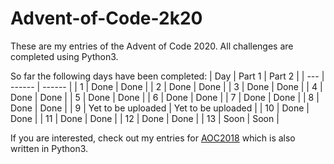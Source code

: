 # Advent-of-Code-2k20
These are my entries of the Advent of Code 2020. All challenges are completed using Python3.

So far the following days have been completed:
| Day | Part 1 | Part 2 |
| --- | ------ | ------ |
|   1 | Done   | Done   |
|   2 | Done   | Done   |
|   3 | Done   | Done   |
|   4 | Done   | Done   |
|   5 | Done   | Done   |
|   6 | Done   | Done   |
|   7 | Done   | Done   |
|   8 | Done   | Done   |
|   9 | Yet to be uploaded   | Yet to be uploaded   |
|  10 | Done   | Done   |
|  11 | Done   | Done   |
|  12 | Done   | Done   |
|  13 | Soon   | Soon   |

If you are interested, check out my entries for [AOC2018](https://github.com/supercigar/Advent-of-Code-2k18) which is also written in Python3.
